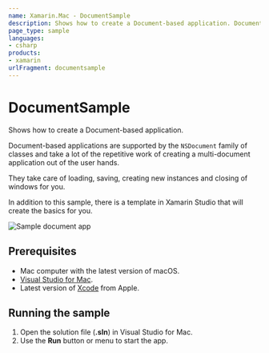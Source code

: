 ```yaml
---
name: Xamarin.Mac - DocumentSample
description: Shows how to create a Document-based application. Document-based applications are supported by the NSDocument family of classes and take a lot of...
page_type: sample
languages:
- csharp
products:
- xamarin
urlFragment: documentsample
---
```

# DocumentSample

Shows how to create a Document-based application.

Document-based applications are supported by the `NSDocument` family of classes and take a lot of the repetitive work of creating a multi-document application out of the user hands.

They take care of loading, saving, creating new instances and closing of windows for you.

In addition to this sample, there is a template in Xamarin Studio that will create the basics for you.

![Sample document app](Screenshots/0.png)

## Prerequisites

* Mac computer with the latest version of macOS.
* [Visual Studio for Mac](https://visualstudio.microsoft.com/vs/mac/).
* Latest version of [Xcode](https://developer.apple.com/xcode/) from Apple.

## Running the sample

1. Open the solution file (**.sln**) in Visual Studio for Mac.
1. Use the **Run** button or menu to start the app.
